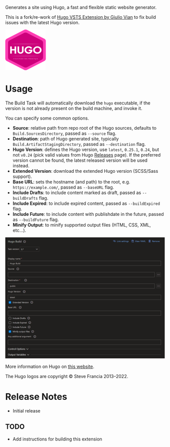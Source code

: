 Generates a site using Hugo, a fast and flexible static website generator.

This is a fork/re-work of [Hugo VSTS Extension by Giulio Vian](https://github.com/giuliov/hugo-vsts-extension) to fix build issues with the latest Hugo version.

[![Hugo logo here](images/hugo-128x128.png)](https://gohugo.io/)

# Usage

The Build Task will automatically download the `hugo` executable, if the version is not already present on the build machine, and invoke it.

You can specify some common options.

- **Source**: relative path from repo root of the Hugo sources, defaults to `Build.SourcesDirectory`, passed as `--source` flag.
- **Destination**: path of Hugo generated site, typically `Build.ArtifactStagingDirectory`, passed as `--destination` flag.
- **Hugo Version**: defines the Hugo version, use `latest`, `0.25.1`, `0.24`, but not `v0.24` (pick valid values from Hugo [Releases](https://github.com/gohugoio/hugo/releases) page). If the preferred version cannot be found, the latest released version will be used instead.
- **Extended Version**: download the extended Hugo version (SCSS/Sass support).
- **Base URL**: sets the hostname (and path) to the root, e.g. `https://example.com/`, passed as `--baseURL` flag.
- **Include Drafts**: to include content marked as draft, passed as `--buildDrafts` flag.
- **Include Expired**: to include expired content, passed as `--buildExpired` flag.
- **Include Future**: to include content with publishdate in the future, passed as `--buildFuture` flag.
- **Minify Output**: to minify supported output files (HTML, CSS, XML, etc...).

![Build Task Arguments screenshot here](images/vsts-task-config-ui.png)

More information on Hugo on [this website](https://gohugo.io/).

The Hugo logos are copyright © Steve Francia 2013–2022.

# Release Notes

- Initial release


## TODO

- Add instructions for building this extension

